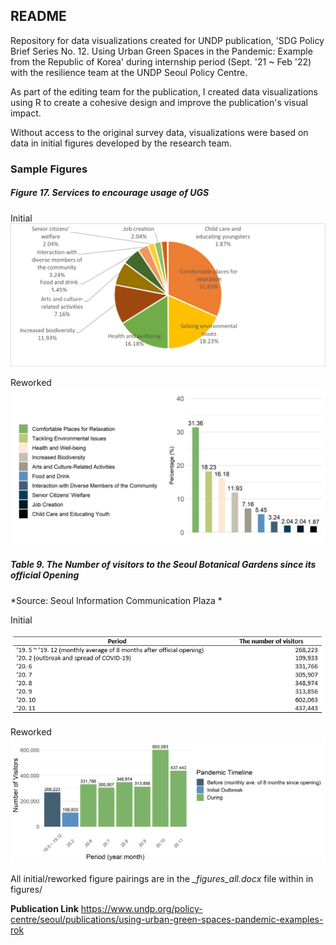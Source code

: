## README

Repository for data visualizations created for UNDP publication, 'SDG Policy Brief Series No. 12. Using Urban Green Spaces in the Pandemic: Example from the Republic of Korea' during internship period (Sept. '21 ~ Feb '22) with the resilience team at the UNDP Seoul Policy Centre.

As part of the editing team for the publication, I created data visualizations using R to create a cohesive design and improve the publication's visual impact.

Without access to the original survey data, visualizations were based on data in initial figures developed by the research team. 
### Sample Figures 


##### **Figure 17. Services to encourage usage of UGS**


Initial
![png](figures/fig17or.png) 

Reworked
![jpg](figures/fig17.jpg) 
 
 
##### **Table 9. The Number of visitors to the Seoul Botanical Gardens since its official Opening**
*Source: Seoul Information Communication Plaza *

Initial

![png](figures/table9or.PNG)

Reworked
![jpg](figures/table9.jpg) 


All initial/reworked figure pairings are in the *_figures_all.docx* file within in figures/




**Publication Link**
https://www.undp.org/policy-centre/seoul/publications/using-urban-green-spaces-pandemic-examples-rok 


